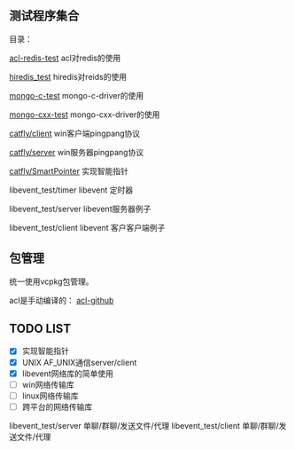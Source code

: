 ## 测试程序集合
目录：

[acl-redis-test]() acl对redis的使用

[hiredis_test]() hiredis对reids的使用

[mongo-c-test]() mongo-c-driver的使用

[mongo-cxx-test]() mongo-cxx-driver的使用

[catfly/client]() win客户端pingpang协议

[catfly/server]() win服务器pingpang协议

[catfly/SmartPointer]() 实现智能指针

libevent_test/timer libevent 定时器

libevent_test/server    libevent服务器例子
    
libevent_test/client libevent 客户客户端例子



## 包管理
统一使用vcpkg包管理。

acl是手动编译的：
[acl-github](https://github.com/acl-dev/acl/tree/master/lib_acl_cpp/samples/redis)

 
## TODO LIST
- [x] 实现智能指针
- [x] UNIX AF_UNIX通信server/client
- [x] libevent网络库的简单使用
- [ ]  win网络传输库
- [ ] linux网络传输库
- [ ] 跨平台的网络传输库
 
libevent_test/server 单聊/群聊/发送文件/代理
libevent_test/client 单聊/群聊/发送文件/代理
